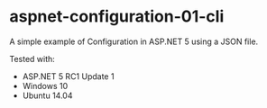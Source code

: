 # aspnet-configuration-01-cli

A simple example of Configuration in ASP.NET 5 using a JSON file.

Tested with:

* ASP.NET 5 RC1 Update 1
* Windows 10
* Ubuntu 14.04
